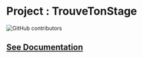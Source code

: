 # Project : TrouveTonStage

![GitHub contributors](https://img.shields.io/github/contributors/Leralix/TrouveTonStage?label=Contributeur)


## [See Documentation](./docs/build/html/index.html)
